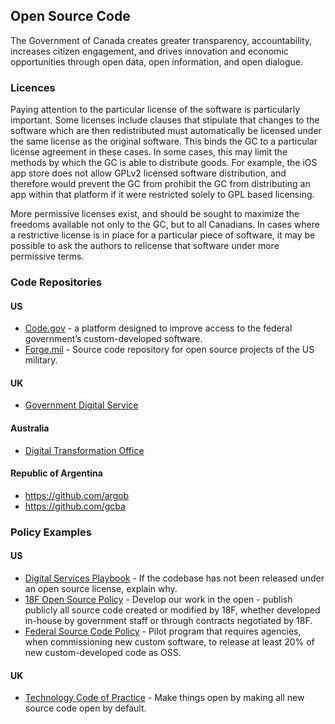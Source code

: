 ## Open Source Code
The Government of Canada creates greater transparency, accountability, increases citizen engagement, and drives innovation and economic opportunities through open data, open information, and open dialogue.

### Licences
Paying attention to the particular license of the software is particularly important. Some licenses include clauses that stipulate that changes to the software which are then redistributed must automatically be licensed under the same license as the original software. This binds the GC to a particular license agreement in these cases. In some cases, this may limit the methods by which the GC is able to distribute goods. For example, the iOS app store does not allow GPLv2 licensed software distribution, and therefore would prevent the GC from prohibit the GC from distributing an app within that platform if it were restricted solely to GPL based licensing.

More permissive licenses exist, and should be sought to maximize the freedoms available not only to the GC, but to all Canadians. In cases where a restrictive license is in place for a particular piece of software, it may be possible to ask the authors to relicense that software under more permissive terms.

### Code Repositories
#### US
- [Code.gov](https://code.gov/#/) - a platform designed to improve access to the federal government’s custom-developed software. 
- [Forge.mil](http://www.forge.mil/) - Source code repository for open source projects of the US military.

#### UK
- [Government Digital Service](https://github.com/alphagov)

#### Australia
- [Digital Transformation Office](https://github.com/AusDTO)

#### Republic of Argentina
- https://github.com/argob
- https://github.com/gcba

### Policy Examples
#### US
- [Digital Services Playbook](https://playbook.cio.gov/) - If the codebase has not been released under an open source license, explain why.
- [18F Open Source Policy](https://github.com/18F/open-source-policy/blob/master/policy.md) - Develop our work in the open - publish publicly all source code created or modified by 18F, whether developed in-house by government staff or through contracts negotiated by 18F.
- [Federal Source Code Policy](https://sourcecode.cio.gov/) - Pilot program that requires agencies, when commissioning new custom software, to release at least 20% of new custom-developed code as OSS.

#### UK
- [Technology Code of Practice](https://www.gov.uk/government/publications/technology-code-of-practice/technology-code-of-practice) - Make things open by making all new source code open by default.
